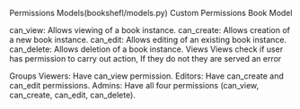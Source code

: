 Permissions
Models(bookshefl/models.py)
Custom Permissions Book Model

can_view: Allows viewing of a book instance.
can_create: Allows creation of a new book instance.
can_edit: Allows editing of an existing book instance.
can_delete: Allows deletion of a book instance.
Views
Views check if user has permission to carry out action, If they do not they are served an error

Groups
Viewers: Have can_view permission.
Editors: Have can_create and can_edit permissions.
Admins: Have all four permissions (can_view, can_create, can_edit, can_delete).